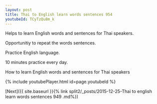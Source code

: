 ```yaml
---
layout: post
title: Thai to English learn words sentences 954 
youtubeId: TCyTzQu8m_k
---
```

 
 
Helps to learn English words and sentences for Thai speakers.

Opportunitiy to repeat the words sentences. 

Practice English language. 
 
10 minutes practice every day. 
 
How to learn English words and sentences for Thai speakers 
 
{% include youtubePlayer.html id=page.youtubeId %}
 
 
[Next]({{ site.baseurl }}{% link  split2/_posts/2015-12-25-Thai to english learn words sentences 949 .md%})
 
